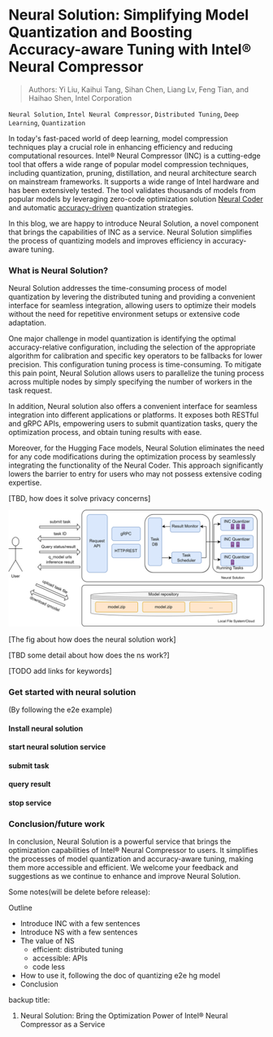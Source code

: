 # Neural Solution: Simplifying Model Quantization and Boosting Accuracy-aware Tuning with Intel® Neural Compressor

> Authors: Yi Liu, Kaihui Tang, Sihan Chen, Liang Lv, Feng Tian, and Haihao Shen, Intel Corporation

`Neural Solution`, `Intel Neural Compressor`, `Distributed Tuning`, `Deep Learning`, `Quantization`

In today's fast-paced world of deep learning, model compression techniques play a crucial role in enhancing efficiency and reducing computational resources. Intel® Neural Compressor (INC) is a cutting-edge tool that offers a wide range of popular model compression techniques, including quantization, pruning, distillation, and neural architecture search on mainstream frameworks. It supports a wide range of Intel hardware and has been extensively tested. The tool validates thousands of models from popular models by leveraging zero-code optimization solution [Neural Coder](https://github.com/intel/neural-compressor/blob/master/neural_coder#what-do-we-offer) and automatic [accuracy-driven](https://github.com/intel/neural-compressor/blob/master/docs/source/design.md#workflow) quantization strategies.

In this blog, we are happy to introduce Neural Solution, a novel component that brings the capabilities of INC as a service. Neural Solution simplifies the process of quantizing models and improves efficiency in accuracy-aware tuning.

### What is Neural Solution?

Neural Solution addresses the time-consuming process of model quantization by levering the distributed tuning and providing a convenient interface for seamless integration, allowing users to optimize their models without the need for repetitive environment setups or extensive code adaptation.

One major challenge in model quantization is identifying the optimal accuracy-relative configuration, including the selection of the appropriate algorithm for calibration and specific key operators to be fallbacks for lower precision. This configuration tuning process is time-consuming. To mitigate this pain point, Neural Solution allows users to parallelize the tuning process across multiple nodes by simply specifying the number of workers in the task request.

In addition, Neural solution also offers a convenient interface for seamless integration into different applications or platforms. It exposes both RESTful and gRPC APIs, empowering users to submit quantization tasks, query the optimization process, and obtain tuning results with ease.

Moreover, for the Hugging Face models, Neural Solution eliminates the need for any code modifications during the optimization process by seamlessly integrating the functionality of the Neural Coder. This approach significantly lowers the barrier to entry for users who may not possess extensive coding expertise.

[TBD,  how does it solve privacy concerns]


![NS-OaaS-Intro (1)](../../neural_solution/docs/source/imgs/NS-OaaS-Intro.png)

[The fig about how does the neural solution work]

[TBD some detail about how does the ns work?]

[TODO add links for keywords]

### Get started with neural solution

(By following the e2e example)

#### Install neural solution
#### start neural solution service
#### submit task
#### query result
#### stop service


### Conclusion/future work
In conclusion, Neural Solution is a powerful service that brings the optimization capabilities of Intel® Neural Compressor to users. It simplifies the processes of model quantization and accuracy-aware tuning, making them more accessible and efficient. We welcome your feedback and suggestions as we continue to enhance and improve Neural Solution.


Some notes(will be delete before release):

Outline
- Introduce INC with a few sentences
- Introduce NS with a few sentences
- The value of NS
  - efficient: distributed tuning
  - accessible: APIs
  - code less
- How to use it, following the doc of quantizing e2e hg model
- Conclusion


backup title:
1. Neural Solution: Bring the Optimization Power of Intel® Neural Compressor as a Service
